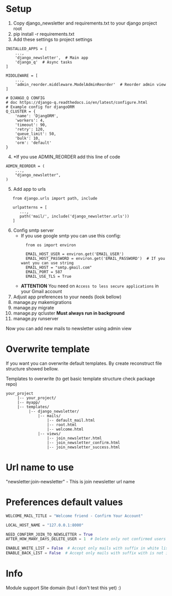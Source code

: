# Setup
1. Copy django_newsletter and requirements.txt to your django project root
2. pip install -r requirements.txt
3. Add these settings to project settings
``` Py
INSTALLED_APPS = [
    ...,
    'django_newsletter',  # Main app
    'django_q'  # Async tasks
]

MIDDLEWARE = [
    ...,
    'admin_reorder.middleware.ModelAdminReorder'  # Reorder admin view
]

# DJANGO_Q CONFIG
# doc https://django-q.readthedocs.io/en/latest/configure.html
# Example config for djangoORM
Q_CLUSTER = {
    'name': 'DjangORM',
    'workers': 4,
    'timeout': 90,
    'retry': 120,
    'queue_limit': 50,
    'bulk': 10,
    'orm': 'default'
}
```
4. *If you use ADMIN_REORDER add this line of code
``` Py
ADMIN_REORDER = (
    ...,
    "django_newsletter",
) 
```
5. Add app to urls
``` Py
   from django.urls import path, include

   urlpatterns = [
      ...,
      path('mail/', include('django_newsletter.urls'))
   ]
```
6. Config smtp server
   - If you use google smtp you can use this config:
     ``` Py
       from os import environ
     
       EMAIL_HOST_USER = environ.get('EMAIL_USER')
       EMAIL_HOST_PASSWORD = environ.get('EMAIL_PASSWORD')  # If you want you can use string
       EMAIL_HOST = "smtp.gmail.com"
       EMAIL_PORT = 587
       EMAIL_USE_TLS = True
     ```
   - **ATTENTION** You need on ```Access to less secure applications``` in your Gmail account
7. Adjust app preferences to your needs (look bellow)
8. manage.py makemigrations
9. manage.py migrate
10. manage.py qcluster  **Must always run in background**
11. manage.py runserver 

Now you can add new mails to newsletter using admin view

# Overwrite template
If you want you can overwrite default templates. By create reconstruct file structure
showed bellow.

Templates to overwrite (to get basic template structure check package repo)
```
your_project
     |-- your_project/
     |-- myapp/
     |-- templates/
          |-- django_newsletter/
              |-- mails/
                  |-- default_mail.html
                  |-- root.html
                  |-- welcome.html
              |-- views/
                  |-- join_newsletter.html
                  |-- join_newsletter_confirm.html
                  |-- join_newsletter_success.html
```

# Url name to use
"newsletter:join-newsletter" - This is join newsletter url name

# Preferences default values
``` py
WELCOME_MAIL_TITLE = "Welcome friend - Confirm Your Account"

LOCAL_HOST_NAME = "127.0.0.1:8000"   

NEED_CONFIRM_JOIN_TO_NEWSLETTER = True
AFTER_HOW_MANY_DAYS_DELETE_USER = 1  # Delete only not confirmed users

ENABLE_WHITE_LIST = False  # Accept only mails with suffix in white list table 
ENABLE_BACK_LIST = False  # Accept only mails with suffix with is not in black list table 
```

# Info
Module support Site domain (but I don't test this yet) :)